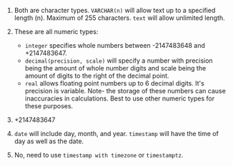 1. Both are character types. `VARCHAR(n)` will allow text up to a specified length (n). Maximum of 255 characters. `text` will allow unlimited length.


2. These are all numeric types:
	* `integer` specifies whole numbers between -2147483648 and +2147483647.
	*  `decimal(precision, scale)` will specify a number with precision being the amount of whole number digits and scale being the amount of digits to the right of the decimal point.
	*  `real` allows  floating point numbers up to 6 decimal digits. It's precision is variable. Note- the storage of these numbers can cause inaccuracies in calculations. Best to use other numeric types for these purposes.


3.  +2147483647


4. `date` will include day, month, and year. `timestamp` will have the time of day as well as the date.


5. No, need to use `timestamp with timezone` or `timestamptz`.
